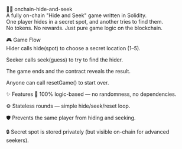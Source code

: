 🕵️‍♀️ onchain-hide-and-seek     
A fully on-chain "Hide and Seek" game written in Solidity.     
One player hides in a secret spot, and another tries to find them.  
No tokens. No rewards. Just pure game logic on the blockchain.     
      
🎮 Game Flow     
Hider calls hide(spot) to choose a secret location (1–5).   
      
Seeker calls seek(guess) to try to find the hider.  
    
The game ends and the contract reveals the result.    
     
Anyone can call resetGame() to start over.  
        
✨ Features
🧠 100% logic-based — no randomness, no dependencies.
   
⚙️ Stateless rounds — simple hide/seek/reset loop.

🛡️ Prevents the same player from hiding and seeking.
    
🔒 Secret spot is stored privately (but visible on-chain for advanced seekers).
